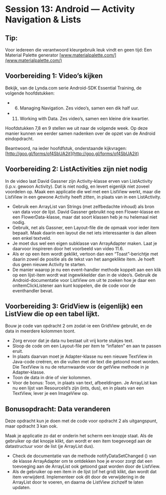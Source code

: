 # Session 13: Android — Activity Navigation & Lists

## Tip:
Voor iedereen die verantwoord kleurgebruik leuk vindt en geen tijd:
Een Material Palette generator [www.materialpalette.com/](www.materialpalette.com/)

## Voorbereiding 1: Video’s kijken

Bekijk, van de Lynda.com serie Android-SDK Essential Training, de volgende hoofdstukken:

  * 6. Managing Navigation. Zes video’s, samen een dik half uur.
  * 11. Working with Data. Zes video’s, samen een kleine drie kwartier.

Hoofdstukken 7,8 en 9 stellen we uit naar de volgende week. Op deze manier kunnen we eerder samen nadenken over de opzet van de Android eindopdracht.

Beantwoord, na ieder hoofdfstuk, onderstaande kijkvragen:
[http://goo.gl/forms/of4SbUA2it](http://goo.gl/forms/of4SbUA2it)

## Voorbereiding 2: ListActivities zijn niet nodig

In de video laat David Gassner zijn Activity-klasse erven van ListActivity (i.p.v. gewoon Activity). Dat is niet nodig, en levert eigenlijk niet zoveel voordelen op.
Maak een applicatie die wel met een ListView werkt, maar die ListView in een gewone Activity heeft zitten, in plaats van in een ListActivity.

* Gebruik een ArrayList van Strings (met zelfbedachte inhoud) als bron van data voor de lijst. David Gassner gebruikt nog een Flower-klasse en een FlowerData-klasse, maar dat soort klassen heb je nu helemaal niet nodig.
* Gebruik, net als Gassner, een Layout-file die de opmaak voor ieder item bepaalt. Maak daarin een layout die net iets interessanter is dan alleen een enkel textveld.
* Je moet dus wel een eigen subklasse van ArrayAdapter maken. Laat je daarvoor inspireren door het voorbeeld van video 11.6.
* Als er op een item wordt geklikt, vertoon dan een “Toast”-berichtje met daarin zowel de positie als de tekst van het aangeklikte item. Je hoeft dus geen nieuwe Activity te starten.
* De manier waarop je nu een event-handler methode koppelt aan een klik op een lijst-item wordt wat ingewikkelder dan in de video’s. Gebruik de Android-documentatie voor ListView om uit te zoeken hoe je daar een onItemClickListener aan kunt koppelen, die de code voor de eventhandler bevat.

## Voorbereiding 3: GridView is (eigenlijk) een ListView die op een tabel lijkt.

Bouw je code van opdracht 2 om zodat-ie een GridView gebruikt, en de data in meerdere kolommen toont.

* Zorg ervoor dat je data nu bestaat uit vrij korte stukjes text.
* Sloop de code om een Layout-file per item te “inflaten” en aan te passen eruit.
* In plaats daarvan moet je Adapter-klasse nu een nieuwe TextView in Java-code creëren, en die vullen met de text die getoond moet worden. Die TextView is nu de returnwaarde voor de getView methode in je Adapter-klasse.
* Toon de data in drie of vier kolommen.
* Voor de bonus: Toon, in plaats van text, afbeeldingen. Je ArrayList kan nu een lijst van ResourceId’s zijn (ints, dus), en in plaats van een TextView, lever je een ImageView op.

## Bonusopdracht: Data veranderen

Deze opdracht kun je doen met de code voor opdracht 2 als uitgangspunt, maar opdracht 3 kan ook.

Maak je applicatie zo dat er onderin het scherm een knopje staat. Als de gebruiker op dat knopje klikt, dan wordt er een item toegevoegd aan de datastructuur voor de list (je ArrayList dus).

* Check de documentatie van de methode notifyDataSetChanged () van de klasse ArrayAdapter om te ontdekken hoe je ervoor zorgt dat een toevoeging aan de ArrayList ook getoond gaat worden door de ListView.
* Als de gebruiker op een item in de lijst (of het grid) klikt, dan wordt dat item verwijderd. Implementeer ook dit door de verwijdering in de ArrayList door te voeren, en daarna de ListView zichzelf te laten updaten.

